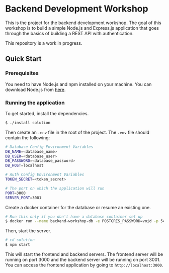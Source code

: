 # Backend Development Workshop
This is the project for the backend development workshop. The goal of this workshop is to build a simple Node.js and Express.js application that goes through the basics of building a REST API with authentication.

This repository is a work in progress.

## Quick Start

### Prerequisites
You need to have Node.js and npm installed on your machine. You can download Node.js from [here](https://nodejs.org/en/download/).

### Running the application

To get started, install the dependencies.
```bash
$ ./install solution
```

Then create an `.env` file in the root of the project. The `.env` file should contain the following:
```bash
# Database Config Environment Variables
DB_NAME=<database_name>
DB_USER=<database_user>
DB_PASSWORD=<database_password>
DB_HOST=localhost

# Auth Config Environment Variables
TOKEN_SECRET=<token_secret>

# The port on which the application will run
PORT=3000
SERVER_PORT=3001
```

Create a docker container for the database or resume an existing one.

```bash
# Run this only if you don't have a database container set up
$ docker run --name backend-workshop-db -e POSTGRES_PASSWORD=void -p 5432:5432 -d postgres
```

Then, start the server.

```bash
# cd solution
$ npm start
```

This will start the frontend and backend servers. The frontend server will be running on port 3000 and the backend server will be running on port 3001. You can access the frontend application by going to `http://localhost:3000`.


